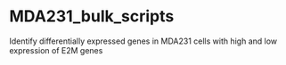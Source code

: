 # MDA231_bulk_scripts
Identify differentially expressed genes in MDA231 cells with high and low expression of E2M genes
